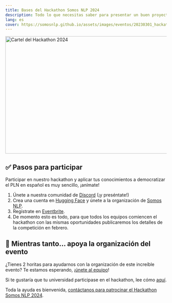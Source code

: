 ```yaml
---
title: Bases del Hackathon Somos NLP 2024
description: Todo lo que necesitas saber para presentar un buen proyecto al hackathon
lang: es
cover: https://somosnlp.github.io/assets/images/eventos/20230301_hackathon_wip.png
---
```


<div class="flex justify-center">
<a href="https://hackathonsomosnlp2024.eventbrite.com/?aff=w" target="_blank">
    <img src="https://somosnlp.github.io/assets/images/eventos/20230301_hackathon_wip.png"
        width="650" height="365" alt="Cartel del Hackathon 2024" />
</a>
</div>


## ✅ Pasos para participar

Participar en nuestro hackathon y aplicar tus conocimientos a democratizar el PLN en español es muy sencillo, ¡anímate!

1. Únete a nuestra comunidad de [Discord](https://discord.com/invite/my8w7JUxZR) (¡y preséntate!)
2. Crea una cuenta en [Hugging Face](https://huggingface.co/join) y únete a la organización de [Somos NLP](https://huggingface.co/organizations/somosnlp/share/qgytUhPKvxVxsbZWTzVUAUSUnZmVXNPmjc).
3. Regístrate en [Eventbrite](https://hackathonsomosnlp2024.eventbrite.com/?aff=w).
4. De momento esto es todo, para que todos los equipos comiencen el hackathon con las mismas oportunidades publicaremos los detalles de la competición en febrero.


## 🙌 Mientras tanto... apoya la organización del evento

¿Tienes 2 horitas para ayudarnos con la organización de este increíble evento? Te estamos esperando, ¡[únete al equipo](https://forms.gle/radg18NMLRZMPu38A)!

Si te gustaría que tu universidad participase en el hackathon, lee cómo [aquí](https://somosnlp.org/hackathon/universidades).

Toda la ayuda es bienvenida, [contáctanos para patrocinar el Hackathon Somos NLP 2024](https://forms.gle/sEkxstwbJSRYpgDa8).
